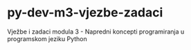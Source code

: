 # py-dev-m3-vjezbe-zadaci
Vježbe i zadaci modula 3 - Napredni koncepti programiranja u programskom jeziku Python
